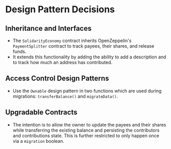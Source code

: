 # Design Pattern Decisions

## Inheritance and Interfaces 
- The `SolidarityEconomy` contract inherits OpenZeppelin's `PaymentSplitter` contract to track payees, their shares, and release funds.
- It extends this functionality by adding the ability to add a description and to track how much an address has contributed.

## Access Control Design Patterns
- Use the `Ownable` design pattern in two functions which are used during migrations: `transferBalance()` and `migrateData()`.

## Upgradable Contracts
- The intention is to allow the owner to update the payees and their shares while transferring the existing balance and persisting the contributors and contributions state. This is further restricted to only happen once via a `migration` boolean.